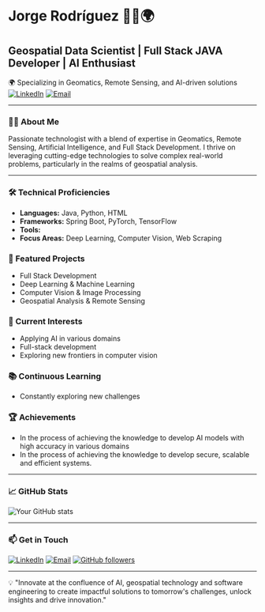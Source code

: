 # Jorge Rodríguez 👨‍💻🌍

## Geospatial Data Scientist | Full Stack JAVA Developer | AI Enthusiast

🌍 Specializing in Geomatics, Remote Sensing, and AI-driven solutions
[![LinkedIn](https://img.shields.io/badge/LinkedIn-0077B5?style=for-the-badge&logo=linkedin&logoColor=white)](https://www.linkedin.com/in/jrodrigueze/)
[![Email](https://img.shields.io/badge/Email-D14836?style=for-the-badge&logo=gmail&logoColor=white)](mailto:jrodriguez.geoai@gmail.com)

---

### 👨‍💻 About Me

Passionate technologist with a blend of expertise in Geomatics, Remote Sensing, Artificial Intelligence, and Full Stack Development. I thrive on leveraging cutting-edge technologies to solve complex real-world problems, particularly in the realms of geospatial analysis.

---

### 🛠️ Technical Proficiencies

- **Languages:** Java, Python, HTML
- **Frameworks:** Spring Boot, PyTorch, TensorFlow
- **Tools:** 
- **Focus Areas:** Deep Learning, Computer Vision, Web Scraping

### 🚀 Featured Projects

- Full Stack Development
- Deep Learning & Machine Learning
- Computer Vision & Image Processing
- Geospatial Analysis & Remote Sensing

### 🌱 Current Interests

- Applying AI in various domains
- Full-stack development
- Exploring new frontiers in computer vision

### 📚 Continuous Learning

- Constantly exploring new challenges

### 🏆 Achievements

- In the process of achieving the knowledge to develop AI models with high accuracy in various domains
- In the process of achieving the knowledge to develop secure, scalable and efficient systems.

---

### 📈 GitHub Stats

![Your GitHub stats](https://github-readme-stats.vercel.app/api?username=georaiser&show_icons=true&theme=radical)

---

### 📫 Get in Touch

[![LinkedIn](https://img.shields.io/badge/LinkedIn-0077B5?style=for-the-badge&logo=linkedin&logoColor=white)](https://www.linkedin.com/in/jrodrigueze/)
[![Email](https://img.shields.io/badge/Email-D14836?style=for-the-badge&logo=gmail&logoColor=white)](mailto:jrodriguez.geoai@gmail.com)
[![GitHub followers](https://img.shields.io/github/followers/georaiser?style=social)](https://github.com/georaiser)

---

💡 "Innovate at the confluence of AI, geospatial technology and software engineering to create impactful solutions to tomorrow's challenges, unlock insights and drive innovation."
